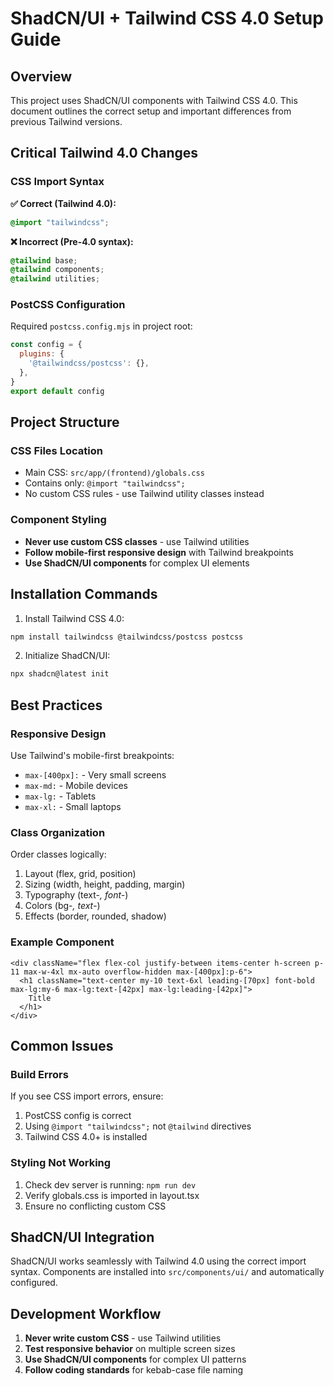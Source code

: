 # ShadCN/UI + Tailwind CSS 4.0 Setup Guide

## Overview

This project uses ShadCN/UI components with Tailwind CSS 4.0. This document outlines the correct setup and important differences from previous Tailwind versions.

## Critical Tailwind 4.0 Changes

### CSS Import Syntax
**✅ Correct (Tailwind 4.0):**
```css
@import "tailwindcss";
```

**❌ Incorrect (Pre-4.0 syntax):**
```css
@tailwind base;
@tailwind components; 
@tailwind utilities;
```

### PostCSS Configuration
Required `postcss.config.mjs` in project root:
```javascript
const config = {
  plugins: {
    '@tailwindcss/postcss': {},
  },
}
export default config
```

## Project Structure

### CSS Files Location
- Main CSS: `src/app/(frontend)/globals.css`
- Contains only: `@import "tailwindcss";`
- No custom CSS rules - use Tailwind utility classes instead

### Component Styling
- **Never use custom CSS classes** - use Tailwind utilities
- **Follow mobile-first responsive design** with Tailwind breakpoints
- **Use ShadCN/UI components** for complex UI elements

## Installation Commands

1. Install Tailwind CSS 4.0:
```bash
npm install tailwindcss @tailwindcss/postcss postcss
```

2. Initialize ShadCN/UI:
```bash
npx shadcn@latest init
```

## Best Practices

### Responsive Design
Use Tailwind's mobile-first breakpoints:
- `max-[400px]:` - Very small screens
- `max-md:` - Mobile devices  
- `max-lg:` - Tablets
- `max-xl:` - Small laptops

### Class Organization
Order classes logically:
1. Layout (flex, grid, position)
2. Sizing (width, height, padding, margin)
3. Typography (text-*, font-*)
4. Colors (bg-*, text-*)
5. Effects (border, rounded, shadow)

### Example Component
```tsx
<div className="flex flex-col justify-between items-center h-screen p-11 max-w-4xl mx-auto overflow-hidden max-[400px]:p-6">
  <h1 className="text-center my-10 text-6xl leading-[70px] font-bold max-lg:my-6 max-lg:text-[42px] max-lg:leading-[42px]">
    Title
  </h1>
</div>
```

## Common Issues

### Build Errors
If you see CSS import errors, ensure:
1. PostCSS config is correct
2. Using `@import "tailwindcss";` not `@tailwind` directives
3. Tailwind CSS 4.0+ is installed

### Styling Not Working
1. Check dev server is running: `npm run dev`
2. Verify globals.css is imported in layout.tsx
3. Ensure no conflicting custom CSS

## ShadCN/UI Integration

ShadCN/UI works seamlessly with Tailwind 4.0 using the correct import syntax. Components are installed into `src/components/ui/` and automatically configured.

## Development Workflow

1. **Never write custom CSS** - use Tailwind utilities
2. **Test responsive behavior** on multiple screen sizes  
3. **Use ShadCN/UI components** for complex UI patterns
4. **Follow coding standards** for kebab-case file naming